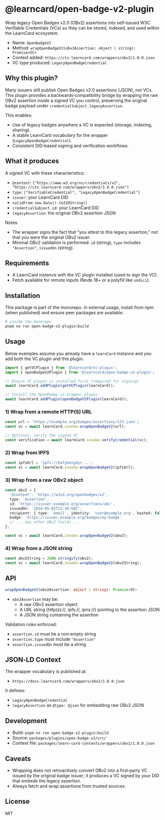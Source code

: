 # @learncard/open-badge-v2-plugin

Wrap legacy Open Badges v2.0 (OBv2) assertions into self‑issued W3C Verifiable Credentials (VCs) so they can be stored, indexed, and used within the LearnCard ecosystem.

- Name: `OpenBadgeV2`
- Method: `wrapOpenBadgeV2(obv2Assertion: object | string): Promise<VC>`
- Context added: `https://ctx.learncard.com/wrappers/obv2/1.0.0.json`
- VC type produced: `LegacyOpenBadgeCredential`

## Why this plugin?

Many issuers still publish Open Badges v2.0 assertions (JSON), not VCs. This plugin provides a backwards‑compatibility bridge by wrapping the raw OBv2 assertion inside a signed VC you control, preserving the original badge payload under `credentialSubject.legacyAssertion`.

This enables:
- Use of legacy badges anywhere a VC is expected (storage, indexing, sharing).
- A stable LearnCard vocabulary for the wrapper (`LegacyOpenBadgeCredential`).
- Consistent DID‑based signing and verification workflows.

## What it produces

A signed VC with these characteristics:
- `@context`: `["https://www.w3.org/ns/credentials/v2", "https://ctx.learncard.com/wrappers/obv2/1.0.0.json"]`
- `type`: `["VerifiableCredential", "LegacyOpenBadgeCredential"]`
- `issuer`: your LearnCard DID
- `validFrom`: `new Date().toISOString()`
- `credentialSubject.id`: your LearnCard DID
- `legacyAssertion`: the original OBv2 assertion JSON

Notes:
- The wrapper signs the fact that “you attest to this legacy assertion,” not that you were the original OBv2 issuer.
- Minimal OBv2 validation is performed: `id` (string), `type` includes `"Assertion"`, `issuedOn` (string).

## Requirements

- A LearnCard instance with the VC plugin installed (used to sign the VC).
- Fetch available for remote inputs (Node 18+ or a polyfill like `undici`).

## Installation

This package is part of the monorepo. In external usage, install from npm (when published) and ensure peer packages are available.

```bash
# inside the monorepo
pnpm nx run open-badge-v2-plugin:build
```

## Usage

Below examples assume you already have a `learnCard` instance and you add both the VC plugin and this plugin.

```ts
import { getVCPlugin } from '@learncard/vc-plugin';
import { openBadgeV2Plugin } from '@learncard/open-badge-v2-plugin';

// Ensure VC plugin is installed first (required for signing)
await learnCard.addPlugin(getVCPlugin(learnCard));

// Install the OpenBadge v2 wrapper plugin
await learnCard.addPlugin(openBadgeV2Plugin(learnCard));
```

### 1) Wrap from a remote HTTP(S) URL

```ts
const url = 'https://example.org/badges/assertions/123.json';
const vc = await learnCard.invoke.wrapOpenBadgeV2(url);

// Optional: verify the signed VC
const verification = await learnCard.invoke.verifyCredential(vc);
```

### 2) Wrap from IPFS

```ts
const ipfsUrl = 'ipfs://bafybeigdyr...';
const vc = await learnCard.invoke.wrapOpenBadgeV2(ipfsUrl);
```

### 3) Wrap from a raw OBv2 object

```ts
const obv2 = {
  '@context': 'https://w3id.org/openbadges/v2',
  type: 'Assertion',
  id: 'https://issuer.example.org/assertions/abc',
  issuedOn: '2024-05-02T12:34:56Z',
  recipient: { type: 'email', identity: 'user@example.org', hashed: false },
  badge: 'https://issuer.example.org/badges/my-badge'
  // ... any other OBv2 fields ...
};

const vc = await learnCard.invoke.wrapOpenBadgeV2(obv2);
```

### 4) Wrap from a JSON string

```ts
const obv2String = JSON.stringify(obv2);
const vc = await learnCard.invoke.wrapOpenBadgeV2(obv2String);
```

## API

```ts
wrapOpenBadgeV2(obv2Assertion: object | string): Promise<VC>
```

- `obv2Assertion` may be:
  - A raw OBv2 assertion object
  - A URL string (http(s)://, ipfs://, ipns://) pointing to the assertion JSON
  - A JSON string containing the assertion

Validation rules enforced:
- `assertion.id` must be a non‑empty string
- `assertion.type` must include `"Assertion"`
- `assertion.issuedOn` must be a string

## JSON‑LD Context

The wrapper vocabulary is published at:

- `https://docs.learncard.com/wrappers/obv2/1.0.0.json`

It defines:
- `LegacyOpenBadgeCredential`
- `legacyAssertion` as `@type: @json` for embedding raw OBv2 JSON

## Development

- Build: `pnpm nx run open-badge-v2-plugin:build`
- Source: `packages/plugins/open-badge-v2/src/`
- Context file: `packages/learn-card-contexts/wrappers/obv2/1.0.0.json`

## Caveats

- Wrapping does not retroactively convert OBv2 into a first‑party VC issued by the original badge issuer; it produces a VC signed by your DID that embeds the legacy assertion.
- Always fetch and wrap assertions from trusted sources.

## License

MIT
